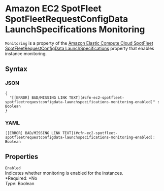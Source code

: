 # Amazon EC2 SpotFleet SpotFleetRequestConfigData LaunchSpecifications Monitoring<a name="aws-properties-ec2-spotfleet-spotfleetrequestconfigdata-launchspecifications-monitoring"></a>

`Monitoring` is a property of the [Amazon Elastic Compute Cloud SpotFleet SpotFleetRequestConfigData LaunchSpecifications](aws-properties-ec2-spotfleet-spotfleetrequestconfigdata-launchspecifications.md) property that enables instance monitoring\.

## Syntax<a name="w3ab2c21c14d630b5"></a>

### JSON<a name="aws-properties-ec2-spotfleet-spotfleetrequestconfigdata-launchspecifications-monitoring-syntax.json"></a>

```
{
  "[[ERROR] BAD/MISSING LINK TEXT](#cfn-ec2-spotfleet-spotfleetrequestconfigdata-launchspecifications-monitoring-enabled)" : Boolean
}
```

### YAML<a name="aws-properties-ec2-spotfleet-spotfleetrequestconfigdata-launchspecifications-monitoring-syntax.yaml"></a>

```
[[ERROR] BAD/MISSING LINK TEXT](#cfn-ec2-spotfleet-spotfleetrequestconfigdata-launchspecifications-monitoring-enabled): Boolean
```

## Properties<a name="w3ab2c21c14d630b7"></a>

`Enabled`  
Indicates whether monitoring is enabled for the instances\.  
*Required: *No  
*Type*: Boolean